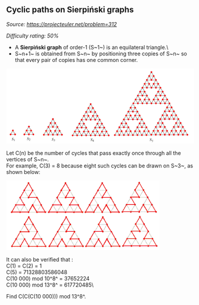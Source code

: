 Cyclic paths on Sierpiński graphs
---------------------------------

*Source: https://projecteuler.net/problem=312*


*Difficulty rating: 50%*

- A **Sierpiński graph** of order-1 (S~1~) is an equilateral triangle.\
 - S~n+1~ is obtained from S~n~ by positioning three copies of S~n~ so
that every pair of copies has one common corner.

![p312\_sierpinskyAt.gif](img/p312_sierpinskyAt.gif)

Let C(n) be the number of cycles that pass exactly once through all the
vertices of S~n~.\
 For example, C(3) = 8 because eight such cycles can be drawn on S~3~,
as shown below:

![p312\_sierpinsky8t.gif](img/p312_sierpinsky8t.gif)

It can also be verified that :\
 C(1) = C(2) = 1\
 C(5) = 71328803586048\
 C(10 000) mod 10^8^ = 37652224\
 C(10 000) mod 13^8^ = 617720485\

Find C(C(C(10 000))) mod 13^8^.
